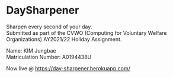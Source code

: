 # DaySharpener
Sharpen every second of your day. <br />
Submitted as part of the CVWO (Computing for Voluntary Welfare Organizations) AY2021/22 Holiday Assignment.

Name: KIM Jungbae <br />
Matriculation Number: A0194438U

Now live @ https://day-sharpener.herokuapp.com/

